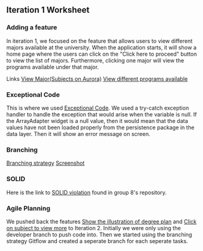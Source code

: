 ## Iteration 1 Worksheet
### Adding a feature
In iteration 1, we focused on the feature that allows users to view different majors available at the university. When the application starts, it will show a home page where the users can click on the "Click here to proceed" button to view the list of majors. Furthermore, clicking one major will view the programs available under that major. 

Links
[View Major(Subjects on Aurora)](https://code.cs.umanitoba.ca/3350-winter-2021-a01/umhub-7/-/issues/1)
[View different programs available](https://code.cs.umanitoba.ca/3350-winter-2021-a01/umhub-7/-/issues/2)


### Exceptional Code
This is where we used [Exceptional Code](UMHUB/app/src/main/java/comp3350/umhub/presentation/MajorsActivity.java). We used a try-catch exception handler to handle the exception that would arise when the variable is null. If the ArrayAdapter widget is a null value, then it would mean that the data values have not been loaded properly from the persistence package in the data layer. Then it will show an error message on screen.

### Branching
[Branching strategy](README.md)
[Screenshot](https://code.cs.umanitoba.ca/3350-winter-2021-a01/umhub-7/-/network/master)


### SOLID
Here is the link to [SOLID violation](https://code.cs.umanitoba.ca/3350-winter-2021-a01/group-8-overfeed-the-world/-/issues/20) found in group 8's repository. 

### Agile Planning

We pushed back the features [Show the illustration of degree plan](https://code.cs.umanitoba.ca/3350-winter-2021-a01/umhub-7/-/issues/3) and [Click on subject to view more](https://code.cs.umanitoba.ca/3350-winter-2021-a01/umhub-7/-/issues/4) to Iteration 2.
Initially we were only using the developer branch to push code into. Then we started using the branching strategy Gitflow and created a seperate branch for each seperate tasks.

